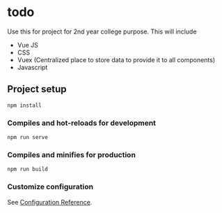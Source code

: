# todo

Use this for project for 2nd year college purpose.
This will include 
- Vue JS
- CSS
- Vuex (Centralized place to store data to provide it to all components)
- Javascript

## Project setup
```
npm install
```

### Compiles and hot-reloads for development
```
npm run serve
```

### Compiles and minifies for production
```
npm run build
```

### Customize configuration
See [Configuration Reference](https://cli.vuejs.org/config/).
